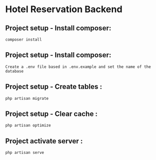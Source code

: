 # Hotel Reservation Backend

## Project setup - Install composer:
```
composer install
```

## Project setup - Install composer:
```
Create a .env file based in .env.example and set the name of the database
```

## Project setup - Create tables :
```
php artisan migrate
```

## Project setup - Clear cache :
```
php artisan optimize
```

## Project activate server :
```
php artisan serve
```


